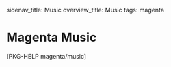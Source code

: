 sidenav_title: Music
overview_title: Music
tags: magenta

# Magenta Music

[PKG-HELP magenta/music]
